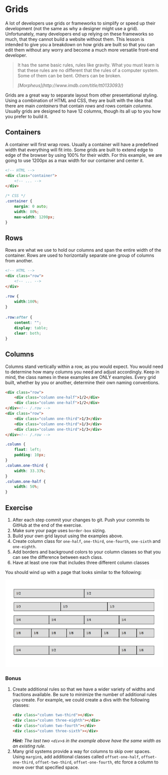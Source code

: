 # Grids

A lot of developers use grids or frameworks to simplify or speed up their development (not the same as why a designer might use a grid). Unfortunately, many developers end up relying on these frameworks so much, that they cannot build a website without them. This lesson is intended to give you a breakdown on how grids are built so that you can edit them without any worry and become a much more versatile front-end developer.

> It has the same basic rules, rules like gravity. What you must learn is that these rules are no different that the rules of a computer system. Some of them can be bent. Others can be broken.
> <footer><cite>[Morpheus](http://www.imdb.com/title/tt0133093/)

Grids are a great way to separate layout from other presentational styling. Using a combination of HTML and CSS, they are built with the idea that there are main *containers* that contain *rows* and rows contain *columns*. Usually grids are designed to have 12 columns, though its all up to you how you prefer to build it.

## Containers

A container will first wrap rows. Usually a container will have a predefined width that everything will fit into. Some grids are built to extend edge to edge of the browser by using 100% for their width. For this example, we are going to use 1200px as a max width for our container and center it.

```html
<!-- HTML -->
<div class="container">
    <!-- ... -->
</div>
```

```css
/* CSS */
.container {
    margin: 0 auto;
    width: 80%;
    max-width: 1200px;
}
```

## Rows

Rows are what we use to hold our columns and span the entire width of the container. Rows are used to horizontally separate one group of columns from another.

```html
<!-- HTML -->
<div class="row">
    <!-- ... -->
</div>
```

```css
.row {
    width:100%;
}

.row:after {
    content: "";
    display: table;
    clear: both;
}
```

## Columns

Columns stand vertically within a row, as you would expect. You would need to determine how many columns you need and adjust accordingly. Keep in mind, the class names in these examples are ONLY examples. Every grid built, whether by you or another, determine their own naming conventions.

```html
<div class="row">
    <div class="column one-half">1/2</div>
    <div class="column one-half">1/2</div>
</div><!-- /.row -->
<div class="row">
    <div class="column one-third">1/3</div>
    <div class="column one-third">1/3</div>
    <div class="column one-third">1/3</div>
</div><!-- /.row -->
```

```css
.column {
    float: left;
    padding: 10px;
}
.column.one-third {
    width: 33.33%;
}
.column.one-half {
    width: 50%;
}
```

## Exercise

1. After each step commit your changes to git. Push your commits to GitHub at the end of the exercise.
1. Make sure your page uses `border-box` sizing.
1. Build your own grid layout using the examples above.
1. Create column class for `one-half`, `one-third`, `one-fourth`, `one-sixth` and `one-eighth`.
1. Add borders and background colors to your column classes so that you can see the difference between each class.
1. Have at least one row that includes three different column classes

You should wind up with a page that looks similar to the following:

![Column Layout](../../img/css/column-layout.png)

### Bonus

1. Create additional rules so that we have a wider variety of widths and fractions available. Be sure to minimize the number of additional rules you create. For example, we could create a divs with the following classes:
    ```html
    <div class="column two-third"></div>
    <div class="column three-eighth"></div>
    <div class="column two-fourth"></div>
    <div class="column three-sixth"></div>
    ```
    _**Hint:** The last two `<div>`s in the example above have the same width as an existing rule._
1. Many grid systems provide a way for columns to skip over spaces. Using `margin`s, add additional classes called `offset-one-half`, `offset-one-third`, `offset-two-third`, `offset-one-fourth`, etc force a column to move over that specified space.
